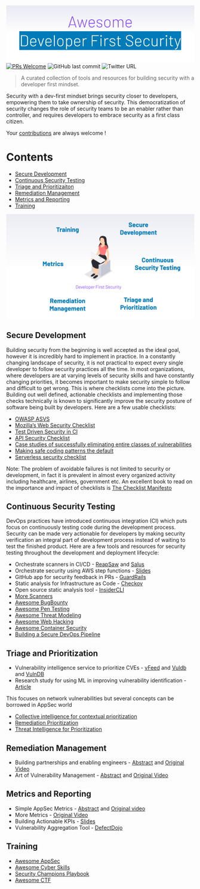 
![Banner](./img/Banner.png)
 [![PRs Welcome](https://img.shields.io/badge/PRs-welcome-brightgreen.svg?style=flat-square)](http://makeapullrequest.com) ![GitHub last commit](https://img.shields.io/github/last-commit/h-parikh/awesome-dev-first-security) ![Twitter URL](https://img.shields.io/twitter/url?style=social&url=https%3A%2F%2Fgithub.com%2Fh-parikh%2Fawesome-dev-first-security%2F) 


> A curated collection of tools and resources for building security with a developer first mindset.

Security with a dev-first mindset brings security closer to developers, empowering them to take ownership of security. This democratization of security changes the role of security teams to be an enabler rather than controller, and requires developers to embrace security as a first class citizen.

Your [contributions](https://github.com/h-parikh/awesome-dev-first-security/blob/main/contributing.md/) are always welcome !

# Contents
- [Secure Development](#secure-development)
- [Continuous Security Testing](#continuous-security-testing)
- [Triage and Prioritizaiton](#triage-and-prioritization)
- [Remediation Management](#remediation-management)
- [Metrics and Reporting](#metrics-and-reporting)
- [Training](#training)

![Lifecycle](./img/Lifecycle.png)

## Secure Development
Building security from the beginning is well accepted as the ideal goal, however it is incredibly hard to implement in practice. In a constantly changing landscape of security, it is not practical to expect every single developer to follow security practices all the time. In most organizations, where developers are at varying levels of security skills and have constantly changing priorities, it becomes important to make security simple to follow and difficult to get wrong. This is where checklists come into the picture. Building out well defined, actionable checklists and implementing those checks technically is known to significantly improve the security posture of software being built by developers. Here are a few usable checklists:
- [OWASP ASVS](https://github.com/OWASP/ASVS/)
- [Mozilla’s Web Security Checklist](https://github.com/mozilla-services/websec-check/)
- [Test Driven Security in CI](https://www.youtube.com/watch?v=e2axToBYD68/)
- [API Security Checklist](https://github.com/shieldfy/API-Security-Checklist/)
- [Case studies of successfully eliminating entire classes of vulnerabilities](https://docs.google.com/presentation/d/1neDK74PT-y2zt-nOV0fN80m0TJeoBRp9iVZp8R78Jbg/edit#slide=id.g2baad2bc301217d9_10/)
- [Making safe coding patterns the default](https://www.slideshare.net/morganroman/banfootguns-devseccon-2019/)
- [Serverless security checklist](https://res.cloudinary.com/snyk/raw/upload/v1559295122/Cheat_Sheet-_10_Serverless_Security_Best_Practices.pdf)

Note: The problem of avoidable failures is not limited to security or development, in fact it is prevalent in almost every organized activity including healthcare, airlines, government etc. An excellent book to read on the importance and impact of checklists is [The Checklist Manifesto](https://amzn.com/0312430000/)

## Continuous Security Testing
DevOps practices have introduced continuous integration (CI) which puts focus on continuously testing code during the development process. Security can be made very actionable for developers by making security verification an integral part of development process instead of waiting to test the finished product. Here are a few tools and resources for security testing throughout the development and deployment lifecycle:
- Orchestrate scanners in CI/CD - [ReapSaw](https://github.com/dowjones/reapsaw/) and [Salus](https://github.com/coinbase/salus/)
- Orchestrate security using AWS step functions - [Slides](https://www.deepsec.net/docs/Slides/2018/Orchestrating_Security_Tooling_With_AWS_Step_Functions_Jules_Denardou_Justin_Massey.pdf/)
- GitHub app for security feedback in PRs - [GuardRails](https://github.com/apps/guardrails/)
- Static analysis for Infrastructure as Code - [Checkov](https://github.com/bridgecrewio/checkov/)
- Open source static analysis tool - [InsiderCLI](https://github.com/insidersec/insider/)
- [More Scanners](https://github.com/devsecops/awesome-devsecops#automation/)
- [Awesome BugBounty](https://github.com/djadmin/awesome-bug-bounty/)
- [Awesome Pen Testing](https://github.com/enaqx/awesome-pentest/)
- [Awesome Threat Modeling](https://github.com/redshiftzero/awesome-threat-modeling/)
- [Awesome Web Hacking](https://github.com/infoslack/awesome-web-hacking/)
- [Awesome Container Security](https://github.com/kai5263499/awesome-container-security/)
- [Building a Secure DevOps Pipeline](https://www.youtube.com/watch?v=IAzPKzwY-ks/)

## Triage and Prioritization
- Vulnerability intelligence service to prioritize CVEs - [vFeed](https://vfeed.io/) and [Vuldb](https://vuldb.com/) and [VulnDB](https://vulndb.cyberriskanalytics.com/)
- Research study for using ML in improving vulnerability identification - [Article](http://asankhaya.github.io/pdf/Effective-Identification-of-Vulnerabilities-using-Machine-Learning.pdf/)

This focuses on network vulnerabilities but several concepts can be borrowed in AppSec world 
- [Collective intelligence for contextual prioritization](https://delvesecurity.com/contextual-prioritization-score/)
- [Remediation Prioritization](https://delvesecurity.com/re-defining-vulnerability-remediation-prioritization/)
- [Threat Intelligence for Prioritization](https://delvesecurity.com/automating-threat-intel-with-machine-learning-extracting-the-underlying-concepts-from-underground-discussions-and-osint/)

## Remediation Management
- Building partnerships and enabling engineers - [Abstract](https://tldrsec.com/blog/appsec-cali-2019/#a-pragmatic-approach-for-internal-security-partnerships/) and [Original Video](https://www.youtube.com/watch?v=HIdexRqjpWc/)
- Art of Vulnerability Management - [Abstract](https://tldrsec.com/blog/appsec-cali-2019/#the-art-of-vulnerability-management/) and [Original Video](https://www.youtube.com/watch?v=EkyY1q2-JBI/)

## Metrics and Reporting
- Simple AppSec Metrics - [Abstract](https://tldrsec.com/blog/data-driven-bug-bounty/) and [Original video](https://www.youtube.com/watch?v=2TWY74MgTrc/)
- More Metrics - [Original Video](https://youtu.be/BxXV1pVSMn0?t=1751/)
- Building Actionable KPIs - [Slides](https://published-prd.lanyonevents.com/published/rsaus20/sessionsFiles/18075/2020_USA20_RMG-F02_01_beating-security-inertia-with-actionable-KPIs.pdf)
- Vulnerability Aggregation Tool - [DefectDojo](https://github.com/DefectDojo/django-DefectDojo/)


## Training
- [Awesome AppSec](https://github.com/paragonie/awesome-appsec/)
- [Awesome Cyber Skills](https://github.com/joe-shenouda/awesome-cyber-skills/)
- [Security Champions Playbook](https://github.com/c0rdis/security-champions-playbook/)
- [Awesome CTF](https://github.com/apsdehal/awesome-ctf/)


